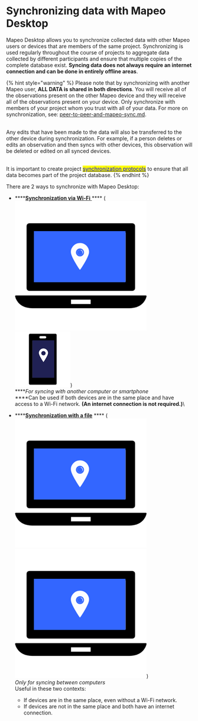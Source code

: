 # Synchronizing data with Mapeo Desktop

Mapeo Desktop allows you to synchronize collected data with other Mapeo users or devices that are members of the same project. Synchronizing is used regularly throughout the course of projects to aggregate data collected by different participants and ensure that multiple copies of the complete database exist. **Syncing data does not always require an internet connection and can be done in entirely offline areas**. &#x20;

{% hint style="warning" %}
Please note that by synchronizing with another Mapeo user, **ALL DATA is shared in both directions**. You will receive all of the observations present on the other Mapeo device and they will receive all of the observations present on your device. Only synchronize with members of your project whom you trust with all of your data. For more on synchronization, see: [peer-to-peer-and-mapeo-sync.md](../../overview/about-mapeo/peer-to-peer-and-mapeo-sync.md "mention").

\
Any edits that have been made to the data will also be transferred to the other device during synchronization. For example, if a person deletes or edits an observation and then syncs with other devices, this observation will be deleted or edited on all synced devices.&#x20;

\
It is important to create project [<mark style="color:blue;">synchronization protocols</mark>](../essentials-for-a-successful-mapeo-project/creating-user-protocols.md) <mark style="color:red;"></mark> to ensure that all data becomes part of the project database.&#x20;
{% endhint %}

There are 2 ways to synchronize with Mapeo Desktop:

* ****[**Synchronization via Wi-Fi** ](using-mapeo-desktop-to-manage-mapeo-mobile-data/syncing-data/synchronizing-via-wi-fi.md) **** (<img src="../../.gitbook/assets/Laptop_with_Mapeo.png" alt="" data-size="line"><img src="../../.gitbook/assets/smartphone_with_Mapeo" alt="" data-size="line">)\
  ****_For syncing with another computer or smartphone_\
  ****Can be used if both devices are in the same place and have access to a Wi-Fi network. **(An internet connection is not required.)**\

* ****[**Synchronization with a file**](using-mapeo-desktop-to-manage-mapeo-mobile-data/syncing-data/synchronizing-with-a-file.md) **** (<img src="../../.gitbook/assets/Laptop_with_Mapeo.png" alt="" data-size="line"><img src="../../.gitbook/assets/Laptop_with_Mapeo.png" alt="" data-size="line">)\
  _Only for syncing between computers_\
  Useful in these two contexts:&#x20;
  * If devices are in the same place, even without a Wi-Fi network.
  * If devices are not in the same place and both have an internet connection.
